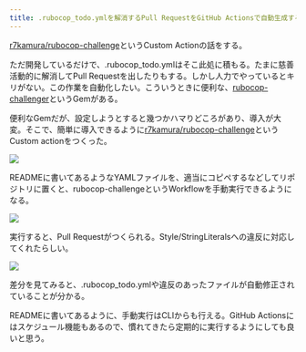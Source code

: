 ```yaml
---
title: .rubocop_todo.ymlを解消するPull RequestをGitHub Actionsで自動生成する
---
```

[r7kamura/rubocop-challenge](https://github.com/r7kamura/rubocop-challenge)というCustom Actionの話をする。

ただ開発しているだけで、.rubocop\_todo.ymlはそこ此処に積もる。たまに慈善活動的に解消してPull Requestを出したりもする。しかし人力でやっているとキリがない。この作業を自動化したい。こういうときに便利な、[rubocop-challenger](https://github.com/ryz310/rubocop_challenger)というGemがある。

便利なGemだが、設定しようとすると幾つかハマりどころがあり、導入が大変。そこで、簡単に導入できるように[r7kamura/rubocop-challenge](https://github.com/r7kamura/rubocop-challenge)というCustom actionをつくった。

![](https://lh5.googleusercontent.com/D1KfgLTRM-DJT6cD-mYITRovnWAhUg-TkvES_jir-W-czwytklNCno3TyOgh-m-fzQGN0VrLmGbEy3BHhNPC2AkRVxWQsg9xwYDlwioO5DsoJD72sRUCNNy7nGtnf1c_eivRsMnUWD-HDfWnKg)

READMEに書いてあるようなYAMLファイルを、適当にコピペするなどしてリポジトリに置くと、rubocop-challengeというWorkflowを手動実行できるようになる。

![](https://lh3.googleusercontent.com/V0l_IbBGQKKzJV3nefz-6bPPmmOSaOtC0kDfa3qhQFb4NFM8-outj4_JfeOGOLsKTa-eiic_Rta_id6p4Y9_9bRufjDTRskeb_8apwve7td96OZ0MqDzShKvgep1VwpIQq6oN-um06LzLKB1CA)

実行すると、Pull Requestがつくられる。Style/StringLiteralsへの違反に対応してくれたらしい。

![](https://lh3.googleusercontent.com/3LHZEeeLaxDrhZUpHc8gFZuPXszTPhiJpSfjyHBFKsAy2gWMsGbzL1AHy0-VQq-GPE1ULGDzpljtJ2ZyRBKxu-vtt4rnN3Sxo12yjerS2kJbpa8t9vj3nH1L8P9yv2kKLy_IXfSn_P1BnSZmTA)

差分を見てみると、.rubocop\_todo.ymlや違反のあったファイルが自動修正されていることが分かる。

READMEに書いてあるように、手動実行はCLIからも行える。GitHub Actionsにはスケジュール機能もあるので、慣れてきたら定期的に実行するようにしても良いと思う。
